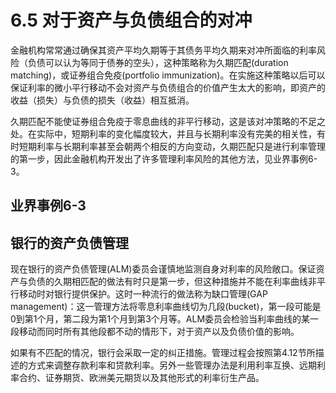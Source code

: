 # 6.5 对于资产与负债组合的对冲

金融机构常常通过确保其资产平均久期等于其债务平均久期来对冲所面临的利率风险（负债可以认为等同于债券的空头），这种策略称为久期匹配(duration matching)，或证券组合免疫(portfolio immunization)。在实施这种策略以后可以保证利率的微小平行移动不会对资产与负债组合的价值产生太大的影响，即资产的收益（损失）与负债的损失（收益）相互抵消。

久期匹配不能使证券组合免疫于零息曲线的非平行移动，这是该对冲策略的不足之处。在实际中，短期利率的变化幅度较大，并且与长期利率没有完美的相关性，有时短期利率与长期利率甚至会朝两个相反的方向变动，久期匹配只是进行利率管理的第一步，因此金融机构开发出了许多管理利率风险的其他方法，见业界事例6-3。

## 业界事例6-3

## 银行的资产负债管理

现在银行的资产负债管理(ALM)委员会谨慎地监测自身对利率的风险敞口。保证资产与负债的久期相匹配的做法有时只是第一步，但这种措施并不能在利率曲线非平行移动时对银行提供保护。这时一种流行的做法称为缺口管理(GAP management)：这一管理方法将零息利率曲线切为几段(bucket)，第一段可能是0到第1个月，第二段为第1个月到第3个月等。ALM委员会检验当利率曲线的某一段移动而同时所有其他段都不动的情形下，对于资产以及负债价值的影响。

如果有不匹配的情况，银行会采取一定的纠正措施。管理过程会按照第4.12节所描述的方式来调整存款利率和贷款利率。另外一些管理办法是利用利率互换、远期利率合约、证券期货、欧洲美元期货以及其他形式的利率衍生产品。